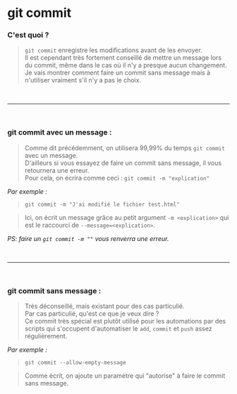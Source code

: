 # git commit

### C'est quoi ?

> `git commit` enregistre les modifications avant de les envoyer.<br>
> Il est cependant très fortement conseillé de mettre un message lors du commit, même dans le cas où il n'y a presque aucun changement.<br>
> Je vais montrer comment faire un commit sans message mais à n'utiliser vraiment s'il n'y a pas le choix.

<br><hr><br>

### git commit avec un message :

> Comme dit précédemment, on utilisera 99,99% du temps `git commit` avec un message.<br>
> D'ailleurs si vous essayez de faire un commit sans message, il vous retournera une erreur.<br>
> Pour cela, on écrira comme ceci : `git commit -m "explication"`

_Par exemple :_

> `git commit -m "J'ai modifié le fichier test.html"`

> Ici, on écrit un message grâce au petit argument `-m <explication>` qui est le raccourci de `--message=<explication>`.

_PS: faire un `git commit -m ""` vous renverra une erreur._

<br><hr><br>

### git commit sans message :

> Très déconseillé, mais existant pour des cas particulié.<br>
> Par cas particulié, qu'est ce que je veux dire ?<br>
> Ce commit très spécial est plutôt utilisé pour les automations par des scripts qui s'occupent d'automatiser le `add`, `commit` et `push` assez régulièrement.

_Par exemple :_

> `git commit --allow-empty-message`

> Comme écrit, on ajoute un paramètre qui "autorise" à faire le commit sans message.
